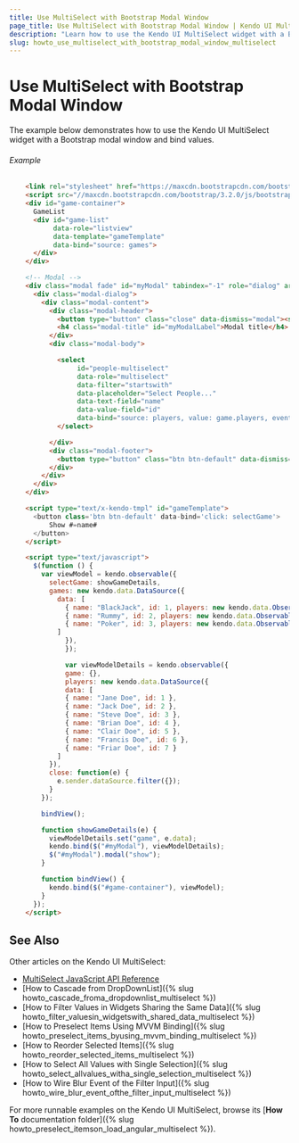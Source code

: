 ```yaml
---
title: Use MultiSelect with Bootstrap Modal Window
page_title: Use MultiSelect with Bootstrap Modal Window | Kendo UI MultiSelect
description: "Learn how to use the Kendo UI MultiSelect widget with a Bootstrap modal window."
slug: howto_use_multiselect_with_bootstrap_modal_window_multiselect
---
```


# Use MultiSelect with Bootstrap Modal Window

The example below demonstrates how to use the Kendo UI MultiSelect widget with a Bootstrap modal window and bind values.

###### Example

```html
    <link rel="stylesheet" href="https://maxcdn.bootstrapcdn.com/bootstrap/3.2.0/css/bootstrap.min.css" />
    <script src="//maxcdn.bootstrapcdn.com/bootstrap/3.2.0/js/bootstrap.min.js"></script>
    <div id="game-container">
      GameList
      <div id="game-list"
           data-role="listview"
           data-template="gameTemplate"
           data-bind="source: games">
      </div>
    </div>

    <!-- Modal -->
    <div class="modal fade" id="myModal" tabindex="-1" role="dialog" aria-labelledby="myModalLabel" aria-hidden="true">
      <div class="modal-dialog">
        <div class="modal-content">
          <div class="modal-header">
            <button type="button" class="close" data-dismiss="modal"><span aria-hidden="true">&times;</span><span class="sr-only">Close</span></button>
            <h4 class="modal-title" id="myModalLabel">Modal title</h4>
          </div>
          <div class="modal-body">

            <select
                 id="people-multiselect"
                 data-role="multiselect"
                 data-filter="startswith"
                 data-placeholder="Select People..."
                 data-text-field="name"
                 data-value-field="id"
                 data-bind="source: players, value: game.players, events: { close: close }">
            </select>

          </div>
          <div class="modal-footer">
            <button type="button" class="btn btn-default" data-dismiss="modal">Save</button>
          </div>
        </div>
      </div>
    </div>

    <script type="text/x-kendo-tmpl" id="gameTemplate">
      <button class='btn btn-default' data-bind='click: selectGame'>
          Show #=name#
      </button>
    </script>

    <script type="text/javascript">
      $(function () {
        var viewModel = kendo.observable({
          selectGame: showGameDetails,
          games: new kendo.data.DataSource({
            data: [
              { name: "BlackJack", id: 1, players: new kendo.data.ObservableArray([]) },
              { name: "Rummy", id: 2, players: new kendo.data.ObservableArray([]) },
              { name: "Poker", id: 3, players: new kendo.data.ObservableArray([]) },
            ]
              }),
              });

              var viewModelDetails = kendo.observable({
              game: {},
              players: new kendo.data.DataSource({
              data: [
              { name: "Jane Doe", id: 1 },
              { name: "Jack Doe", id: 2 },
              { name: "Steve Doe", id: 3 },
              { name: "Brian Doe", id: 4 },
              { name: "Clair Doe", id: 5 },
              { name: "Francis Doe", id: 6 },
              { name: "Friar Doe", id: 7 }
            ]
          }),
          close: function(e) {
            e.sender.dataSource.filter({});
          }
        });

        bindView();

        function showGameDetails(e) {
          viewModelDetails.set("game", e.data);
          kendo.bind($("#myModal"), viewModelDetails);
          $("#myModal").modal("show");
        }

        function bindView() {
          kendo.bind($("#game-container"), viewModel);
        }
      });
    </script>
```

## See Also

Other articles on the Kendo UI MultiSelect:

* [MultiSelect JavaScript API Reference](/api/javascript/ui/multiselect)
* [How to Cascade from DropDownList]({% slug howto_cascade_froma_dropdownlist_multiselect %})
* [How to Filter Values in Widgets Sharing the Same Data]({% slug howto_filter_valuesin_widgetswith_shared_data_multiselect %})
* [How to Preselect Items Using MVVM Binding]({% slug howto_preselect_items_byusing_mvvm_binding_multiselect %})
* [How to Reorder Selected Items]({% slug howto_reorder_selected_items_multiselect %})
* [How to Select All Values with Single Selection]({% slug howto_select_allvalues_witha_single_selection_multiselect %})
* [How to Wire Blur Event of the Filter Input]({% slug howto_wire_blur_event_ofthe_filtеr_input_multiselect %})

For more runnable examples on the Kendo UI MultiSelect, browse its [**How To** documentation folder]({% slug howto_preselect_itemson_load_angular_multiselect %}).
